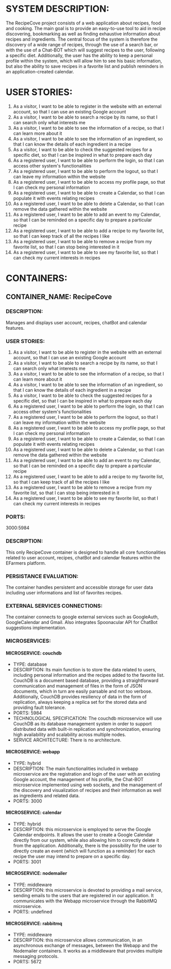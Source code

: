 # SYSTEM DESCRIPTION:

The RecipeCove project consists of a web application about recipes, food and cooking. 
The main goal is to provide an easy-to-use tool to aid in recipe discovering, bookmarking as well as finding exhaustive information about recipes and ingredients.
The central focus of the system is therefore the discovery of a wide range of recipes, through the use of a search bar, or with the use of a Chat-BOT which will suggest recipes to the user, following a specific diet.
Additionally, the user has the ability to keep a personal profile within the system, which will allow him to see his basic information, but also the ability to save recipes in a favorite list and publish reminders in an application-created calendar.

# USER STORIES:

1) As a visitor, I want to be able to register in the website with an external account, so that I can use an existing Google account
2) As a visitor, I want to be able to search a recipe by its name, so that I can search only what interests me
3) As a visitor, I want to be able to see the information of a recipe, so that I can learn more about it
4) As a visitor, I want to be able to see the information of an ingredient, so that I can know the details of each ingredient in a recipe
5) As a visitor, I want to be able to check the suggested recipes for a specific diet, so that I can be inspired in what to prepare each day
6) As a registered user, I want to be able to perform the login, so that I can access other system's functionalities
7) As a registered user, I want to be able to perform the logout, so that I can leave my information within the website
8) As a registered user, I want to be able to access my profile page, so that I can check my personal information
9) As a registered user, I want to be able to create a Calendar, so that I can populate it with events relating recipes 
10) As a registered user, I want to be able to delete a Calendar, so that I can remove the data gathered within the website 
11) As a registered user, I want to be able to add an event to my Calendar, so that I can be reminded on a specific day to prepare a particular recipe
12) As a registered user, I want to be able to add a recipe to my favorite list, so that I can keep track of all the recipes I like 
13) As a registered user, I want to be able to remove a recipe from my favorite list, so that I can stop being interested in it
14) As a registered user, I want to be able to see my favorite list, so that I can check my current interests in recipes 


# CONTAINERS:

## CONTAINER_NAME: RecipeCove

### DESCRIPTION: 
Manages and displays user account, recipes, chatBot and calendar features.

### USER STORIES:
1) As a visitor, I want to be able to register in the website with an external account, so that I can use an existing Google account
2) As a visitor, I want to be able to search a recipe by its name, so that I can search only what interests me
3) As a visitor, I want to be able to see the information of a recipe, so that I can learn more about it
4) As a visitor, I want to be able to see the information of an ingredient, so that I can know the details of each ingredient in a recipe
5) As a visitor, I want to be able to check the suggested recipes for a specific diet, so that I can be inspired in what to prepare each day
6) As a registered user, I want to be able to perform the login, so that I can access other system's functionalities
7) As a registered user, I want to be able to perform the logout, so that I can leave my information within the website
8) As a registered user, I want to be able to access my profile page, so that I can check my personal information
9) As a registered user, I want to be able to create a Calendar, so that I can populate it with events relating recipes 
10) As a registered user, I want to be able to delete a Calendar, so that I can remove the data gathered within the website 
11) As a registered user, I want to be able to add an event to my Calendar, so that I can be reminded on a specific day to prepare a particular recipe
12) As a registered user, I want to be able to add a recipe to my favorite list, so that I can keep track of all the recipes I like 
13) As a registered user, I want to be able to remove a recipe from my favorite list, so that I can stop being interested in it
14) As a registered user, I want to be able to see my favorite list, so that I can check my current interests in recipes 

### PORTS: 
3000:5984

### DESCRIPTION:
This only RecipeCove container is designed to handle all core functionalities related to user account, recipes, chatBot and calendar features within the EFarmers platform.

### PERSISTANCE EVALUATION:
The container handles persistent and accessible storage for user data including user informations and list of favorites recipes.

### EXTERNAL SERVICES CONNECTIONS:
The container connects to google external services such as GoogleAuth, GoogleCalendar and Gmail. Also integrates Spoonacular API for ChatBot suggestions implementation. 

### MICROSERVICES:

#### MICROSERVICE: couchdb
- TYPE: database
- DESCRIPTION: Its main function is to store the data related to users, including personal information and the recipes added to the favorite list. CouchDB is a document based database, providing a straightforward communication and management of files in the form of JSON documents, which in turn are easily parsable and not too verbose. Additionally, CouchDB provides resiliency of data in the form of replication, always keeping a replica set for the stored data and providing fault tolerance.
- PORTS: 5984
- TECHNOLOGICAL SPECIFICATION: The couchdb microservice will use CouchDB as its database management system in order to support distributed data with built-in replication and synchronization, ensuring high availability and scalability across multiple nodes.
- SERVICE ARCHITECTURE: There is no architecture.

#### MICROSERVICE: webapp
- TYPE: hybrid
- DESCRIPTION: The main functionalities included in webapp microservice are the registration and login of the user with an existing Google account, the management of his profile, the Chat-BOT microservice implemented using web sockets, and the management of the discovery and visualization of recipes and their information as well as ingredients and related data.
- PORTS: 3000

#### MICROSERVICE: calendar
- TYPE: hybrid
- DESCRIPTION: this microservice is employed to serve the Google Calendar endpoints. It allows the user to create a Google Calendar directly from our system, while also allowing him to correctly delete it from the application. Additionally, there is the possibility for the user to directly create an event (which will function as a reminder) for each recipe the user may intend to prepare on a specific day.
- PORTS: 3001

#### MICROSERVICE: nodemailer
- TYPE: middleware
- DESCRIPTION: this microservice is devoted to providing a mail service, sending emails to the users that are registered in our application. It communicates with the Webapp microservice through the RabbitMQ microservice.
- PORTS: undefined

#### MICROSERVICE: rabbitmq
- TYPE: middleware
- DESCRIPTION: this microservice allows communication, in an asynchronous exchange of messages, between the Webapp and the Nodemailer containers. It works as a middleware that provides multiple messaging protocols.
- PORTS: 5672


